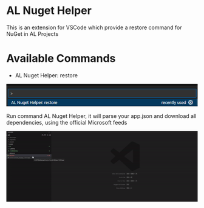 # AL Nuget Helper

This is an extension for VSCode which provide a restore command for NuGet in AL Projects

# Available Commands
- AL Nuget Helper: restore

![Screenshot of the command](https://github.com/PatrickSchiefer/AL-Nuget-Helper/blob/main/media/RestoreCommand.png)

Run command AL Nuget Helper, it will parse your app.json and download all dependencies, using the official Microsoft feeds


![Video demonstrating the use of AL Nuget Helper](https://raw.githubusercontent.com/PatrickSchiefer/AL-Nuget-Helper/refs/heads/main/media/downloadSymbols.gif)